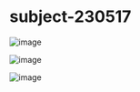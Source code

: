 # subject-230517

![image](https://github.com/winofsql/subject-230517/assets/1501327/cd8eadb3-7bdb-4926-8e1c-99675d5e6a3c)

![image](https://github.com/winofsql/subject-230517/assets/1501327/b2e6bcaf-d416-4d7b-8876-a5033d5d5692)

![image](https://github.com/winofsql/subject-230517/assets/1501327/a71235cc-84be-4b00-8d5a-9ac15ea9fe4e)
